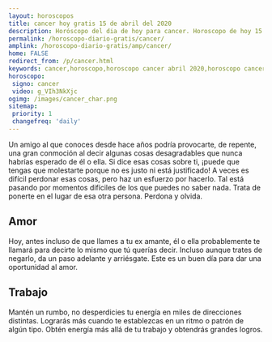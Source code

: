 ```yaml
---
layout: horoscopos
title: cancer hoy gratis 15 de abril del 2020 
description: Horóscopo del dia de hoy para cancer. Horoscopo de hoy 15 de abril del 2020. Las predicciones de amor, trabajo, vida personal gratis.
permalink: /horoscopo-diario-gratis/cancer/
amplink: /horoscopo-diario-gratis/amp/cancer/
home: FALSE
redirect_from: /p/cancer.html
keywords: cancer,horoscopo,horoscopo cancer abril 2020,horoscopo cancer hoy,tarot cancer abril 2020,horoscopo cancer,tarot cancer hoy,horoscopo de hoy,horoscopo diario,tarot del amor,horoscopo de hoy cancer,horoscopo diario del tarot, Horoscopo de hoy cancer 15 de abril del 2020,horóscopo del día,signos zodiacales 2020, el horoscopo de hoy
horoscopo:
 signo: cancer
 video: g_VIh3NkXjc
ogimg: /images/cancer_char.png
sitemap:
 priority: 1
 changefreq: 'daily'
---
```



Un amigo al que conoces desde hace años podría provocarte, de repente, una gran conmoción al decir algunas cosas desagradables que nunca habrías esperado de él o ella. Si dice esas cosas sobre ti, ¡puede que tengas que molestarte porque no es justo ni está justificado! A veces es difícil perdonar esas cosas, pero haz un esfuerzo por hacerlo. Tal está pasando por momentos difíciles de los que puedes no saber nada. Trata de ponerte en el lugar de esa otra persona. Perdona y olvida.

## Amor

Hoy, antes incluso de que llames a tu ex amante, él o ella probablemente te llamará para decirte lo mismo que tú querías decir. Incluso aunque trates de negarlo, da un paso adelante y arriésgate. Este es un buen día para dar una oportunidad al amor.

## Trabajo

Mantén un rumbo, no desperdicies tu energía en miles de direcciones distintas. Lograrás más cuando te establezcas en un ritmo o patrón de algún tipo. Obtén energía más allá de tu trabajo y obtendrás grandes logros.